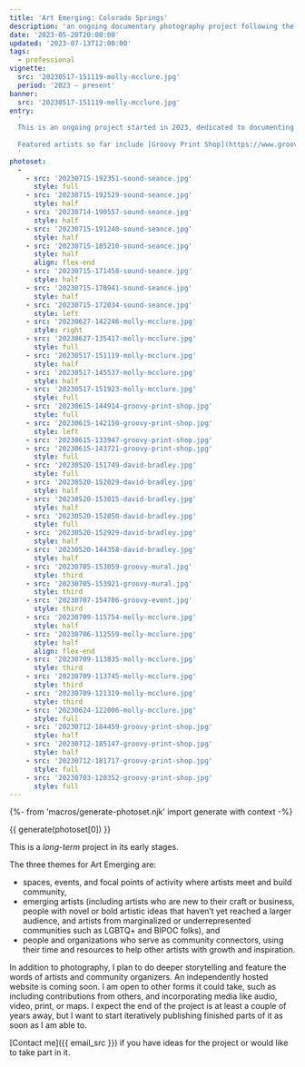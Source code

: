 ```yaml
---
title: 'Art Emerging: Colorado Springs'
description: 'an ongoing documentary photography project following the story of the arts communities of Colorado Springs'
date: '2023-05-20T20:00:00'
updated: '2023-07-13T12:00:00'
tags:
  - professional
vignette:
  src: '20230517-151119-molly-mcclure.jpg'
  period: '2023 – present'
banner:
  src: '20230517-151119-molly-mcclure.jpg'
entry:
  '
  This is an ongoing project started in 2023, dedicated to documenting the arts and creative communities in Colorado Springs.
  
  Featured artists so far include [Groovy Print Shop](https://www.groovyprintshop.com), [Molly McClure](https://www.instagram.com/mollymcclureart/), [David Bradley](https://www.farmersforge.org), [Jasmine Dillavou](https://www.jasminedillavou.com), and [Drew Geiger](https://www.instagram.com/ejrmmusic/).
  '
photoset:
  - 
    - src: '20230715-192351-sound-seance.jpg'
      style: full
    - src: '20230715-192529-sound-seance.jpg'
      style: half
    - src: '20230714-190557-sound-seance.jpg'
      style: half
    - src: '20230715-191240-sound-seance.jpg'
      style: half
    - src: '20230715-185210-sound-seance.jpg'
      style: half
      align: flex-end
    - src: '20230715-171458-sound-seance.jpg'
      style: half
    - src: '20230715-170941-sound-seance.jpg'
      style: half
    - src: '20230715-172034-sound-seance.jpg'
      style: left
    - src: '20230627-142246-molly-mcclure.jpg'
      style: right
    - src: '20230627-135417-molly-mcclure.jpg'
      style: full
    - src: '20230517-151119-molly-mcclure.jpg'
      style: half
    - src: '20230517-145537-molly-mcclure.jpg'
      style: half
    - src: '20230517-151923-molly-mcclure.jpg'
      style: full
    - src: '20230615-144914-groovy-print-shop.jpg'
      style: full
    - src: '20230615-142150-groovy-print-shop.jpg'
      style: left
    - src: '20230615-133947-groovy-print-shop.jpg'
    - src: '20230615-143721-groovy-print-shop.jpg'
      style: full
    - src: '20230520-151749-david-bradley.jpg'
      style: full
    - src: '20230520-152029-david-bradley.jpg'
      style: half
    - src: '20230520-153015-david-bradley.jpg'
      style: half
    - src: '20230520-152850-david-bradley.jpg'
      style: full
    - src: '20230520-152929-david-bradley.jpg'
      style: half
    - src: '20230520-144358-david-bradley.jpg'
      style: half
    - src: '20230705-153059-groovy-mural.jpg'
      style: third
    - src: '20230705-153921-groovy-mural.jpg'
      style: third
    - src: '20230707-154706-groovy-event.jpg'
      style: third
    - src: '20230709-115754-molly-mcclure.jpg'
      style: half
    - src: '20230706-112559-molly-mcclure.jpg'
      style: half
      align: flex-end
    - src: '20230709-113835-molly-mcclure.jpg'
      style: third
    - src: '20230709-113745-molly-mcclure.jpg'
      style: third
    - src: '20230709-121319-molly-mcclure.jpg'
      style: third
    - src: '20230624-122006-molly-mcclure.jpg'
      style: full
    - src: '20230712-184459-groovy-print-shop.jpg'
      style: half
    - src: '20230712-185147-groovy-print-shop.jpg'
      style: half
    - src: '20230712-181717-groovy-print-shop.jpg'
      style: full
    - src: '20230703-120352-groovy-print-shop.jpg'
      style: full
---
```


{%- from 'macros/generate-photoset.njk' import generate with context -%}

{{ generate(photoset[0]) }}

This is a *long-term* project in its early stages.

The three themes for Art Emerging are:

- spaces, events, and focal points of activity where artists meet and build community,
- emerging artists (including artists who are new to their craft or business, people with novel or bold artistic ideas that haven’t yet reached a larger audience, and artists from marginalized or underrepresented communities such as LGBTQ+ and BIPOC folks), and
- people and organizations who serve as community connectors, using their time and resources to help other artists with growth and inspiration.

In addition to photography, I plan to do deeper storytelling and feature the words of artists and community organizers. An independently hosted website is coming soon. I am open to other forms it could take, such as including contributions from others, and incorporating media like audio, video, print, or maps. I expect the end of the project is at least a couple of years away, but I want to start iteratively publishing finished parts of it as soon as I am able to.

[Contact me]({{ email_src }}) if you have ideas for the project or would like to take part in it.
